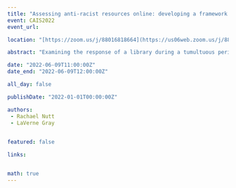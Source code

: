 ```yaml
---
title: "Assessing anti-racist resources online: developing a framework for examining institutions’ online anti-racist outreach and engagement"
event: CAIS2022
event_url: 

location: "[https://zoom.us/j/88016818664](https://us06web.zoom.us/j/88016818664?wd=bWlEMk1oZ3FyWTVFNXZISUh4dlZJdz09)"

abstract: "Examining the response of a library during a tumultuous period not only provides insight about the library’s past, but also allows the library to improve its actions to better serve its communities in the future. The summer of 2020 marked such a period in American history. Amidst the cries for systemic change following the murder of George Floyd, the social media profiles of individuals and organizations alike–including academic libraries–flooded with anti-racist reading lists, informational articles, webinars, and other such educational materials. How do we qualify these resources? How do we understand the roles that academic libraries play in this resource sharing, and how do we use that information to assess their involvement? Building upon Dr. Bharat Mehra and Dr. Rebecca Davis’ (2015) Strategic Diversity Manifesto, this talk describes the beginning of a project meant to determine how academic libraries can examine their online presences: where and how they have raised their voices, incorporated the voices of others, or stayed silent."

date: "2022-06-09T11:00:00Z"
date_end: "2022-06-09T12:00:00Z"

all_day: false

publishDate: "2022-01-01T00:00:00Z"

authors:
 - Rachael Nutt 
 - LaVerne Gray
 

featured: false

links:


math: true
---
```


